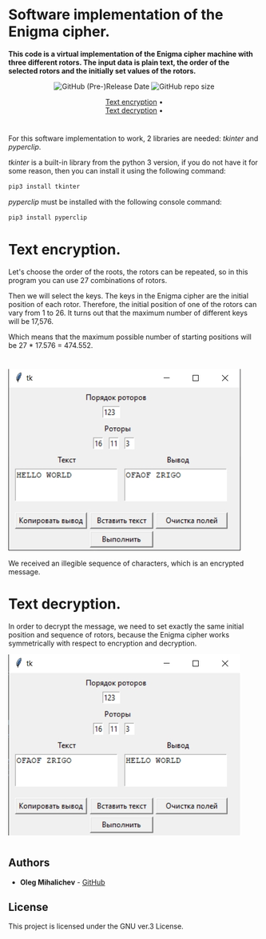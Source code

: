# Software implementation of the Enigma cipher.
**This code is a virtual implementation of the Enigma cipher machine with three different rotors. The input data is plain text, the order of the selected rotors and the initially set values of the rotors.**

<div align="center">
  
  <img alt="GitHub (Pre-)Release Date" src="https://img.shields.io/github/release-date-pre/pettyderf/Cipher_Enigma">
  <img alt="GitHub repo size" src="https://img.shields.io/github/repo-size/pettyderf/Cipher_Enigma">

  [Text encryption](#text-encryption) •  
  [Text decryption](#text-decryption) • 
  
</div>

#

For this software implementation to work, 2 libraries are needed: *tkinter* and *pyperclip*.

*tkinter* is a built-in library from the python 3 version, if you do not have it for some reason, then you can install it using the following command:

```sh
pip3 install tkinter
```

*pyperclip* must be installed with the following console command:

```sh
pip3 install pyperclip
```

#

# Text encryption.

Let's choose the order of the roots, the rotors can be repeated, so in this program you can use 27 combinations of rotors.

Then we will select the keys. The keys in the Enigma cipher are the initial position of each rotor. Therefore, the initial position of one of the rotors can vary from 1 to 26. It turns out that the maximum number of different keys will be 17,576.

Which means that the maximum possible number of starting positions will be 27 * 17.576 = 474.552.

#

![](pic/enc.jpg)

We received an illegible sequence of characters, which is an encrypted message.

# Text decryption.

In order to decrypt the message, we need to set exactly the same initial position and sequence of rotors, because the Enigma cipher works symmetrically with respect to encryption and decryption.

![](pic/de.jpg)

#

## Authors

* **Oleg Mihalichev** - [GitHub](https://github.com/pettyderf)

## License

This project is licensed under the GNU ver.3 License.



